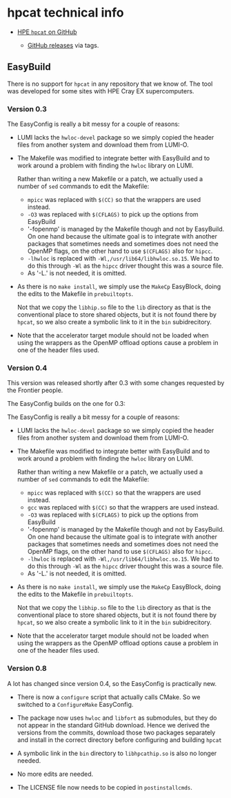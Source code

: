 # hpcat technical info

-   [HPE `hpcat` on GitHub](https://github.com/HewlettPackard/hpcat)

    -   [GitHub releases](https://github.com/HewlettPackard/hpcat/tags) via tags.


## EasyBuild

There is no support for `hpcat` in any repository that we know of. The tool was developed for some
sites with HPE Cray EX supercomputers.


### Version 0.3

The EasyConfig is really a bit messy for a couple of reasons:

-   LUMI lacks the `hwloc-devel` package so we simply copied the header files from another system
    and download them from LUMI-O.

-   The Makefile was modified to integrate better with EasyBuild and to work around a problem with
    finding the `hwloc` library on LUMI. 

    Rather than writing a new Makefile or a patch, we actually used a number of `sed` commands to edit
    the Makefile:

    -   `mpicc` was replaced with `$(CC)` so that the wrappers are used instead.
    -   `-O3` was replaced with `$(CFLAGS)` to pick up the options from EasyBuild
    -   '-fopenmp' is managed by the Makefile though and not by EasyBuild. On one hand because the
        ultimate goal is to integrate with another packages that sometimes needs and sometimes does not
        need the OpenMP flags, on the other hand to use `$(CFLAGS)` also for `hipcc`.
    -   `-lhwloc` is replaced with `-Wl,/usr/lib64/libhwloc.so.15`. We had to do this through `-Wl` as
        the `hipcc` driver thought this was a source file.
    -   As '-L.' is not needed, it is omitted.

-   As there is no `make install`, we simply use the `MakeCp` EasyBlock, doing the edits to the Makefile in
    `prebuiltopts`.
    
    Not that we copy the `libhip.so` file to the `lib` directory as that is the conventional 
    place to store shared objects, but it is not found there by `hpcat`, so we also create a
    symbolic link to it in the `bin` subidrecitory.

-   Note that the accelerator target module should not be loaded when using the wrappers as the OpenMP offload
    options cause a problem in one of the header files used.


### Version 0.4

This version was released shortly after 0.3 with some changes requested by the Frontier 
people. 

The EasyConfig builds on the one for 0.3:

The EasyConfig is really a bit messy for a couple of reasons:

-   LUMI lacks the `hwloc-devel` package so we simply copied the header files from another system
    and download them from LUMI-O.

-   The Makefile was modified to integrate better with EasyBuild and to work around a problem with
    finding the `hwloc` library on LUMI. 

    Rather than writing a new Makefile or a patch, we actually used a number of `sed` commands to edit
    the Makefile:

    -   `mpicc` was replaced with `$(CC)` so that the wrappers are used instead.
    -   `gcc` was replaced with `$(CC)` so that the wrappers are used instead.
    -   `-O3` was replaced with `$(CFLAGS)` to pick up the options from EasyBuild
    -   '-fopenmp' is managed by the Makefile though and not by EasyBuild. On one hand because the
        ultimate goal is to integrate with another packages that sometimes needs and sometimes does not
        need the OpenMP flags, on the other hand to use `$(CFLAGS)` also for `hipcc`.
    -   `-lhwloc` is replaced with `-Wl,/usr/lib64/libhwloc.so.15`. We had to do this through `-Wl` as
        the `hipcc` driver thought this was a source file.
    -   As '-L.' is not needed, it is omitted.

-   As there is no `make install`, we simply use the `MakeCp` EasyBlock, doing the edits to the Makefile in
    `prebuiltopts`.
    
    Not that we copy the `libhip.so` file to the `lib` directory as that is the conventional 
    place to store shared objects, but it is not found there by `hpcat`, so we also create a
    symbolic link to it in the `bin` subidrecitory.

-   Note that the accelerator target module should not be loaded when using the wrappers as the OpenMP offload
    options cause a problem in one of the header files used.


### Version 0.8

A lot has changed since version 0.4, so the EasyConfig is practically new.

-   There is now a `configure` script that actually calls CMake. So we switched to a `ConfigureMake`
    EasyConfig.
    
-   The package now uses `hwloc` and `libfort` as submodules, but they do not appear 
    in the standard GitHub download. Hence we derived the versions from the commits, download those
    two packages separately and install in the correct directory before configuring 
    and building `hpcat`
    
-   A symbolic link in the `bin` directory to `libhpcathip.so` is also no longer needed.
    
-   No more edits are needed.

-   The LICENSE file now needs to be copied in `postinstallcmds`.
